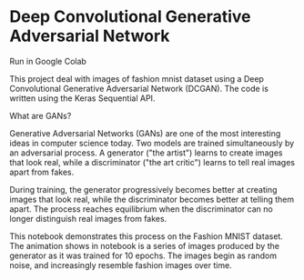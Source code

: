 


# Deep Convolutional Generative Adversarial Network


Run in Google Colab

This project deal with images of fashion mnist dataset using a Deep Convolutional Generative Adversarial Network (DCGAN). The code is written using the Keras Sequential API.

What are GANs?

Generative Adversarial Networks (GANs) are one of the most interesting ideas in computer science today. Two models are trained simultaneously by an adversarial process. A generator ("the artist") learns to create images that look real, while a discriminator ("the art critic") learns to tell real images apart from fakes.


During training, the generator progressively becomes better at creating images that look real, while the discriminator becomes better at telling them apart. The process reaches equilibrium when the discriminator can no longer distinguish real images from fakes.



This notebook demonstrates this process on the Fashion MNIST dataset. The animation shows in notebook is a series of images produced by the generator as it was trained for 10 epochs. The images begin as random noise, and increasingly resemble fashion images over time.
